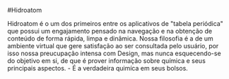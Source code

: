 #Hidroatom

Hidroatom é o um dos primeiros entre os aplicativos de "tabela periódica" que possui um engajamento pensado na navegação e na obtenção de conteúdo de forma rápida, limpa e dinâmica. Nossa filosofia é a de um ambiente virtual que gere satisfação ao ser consultada pelo usuário, por isso nossa preucupação intensa com Design, mas nunca esquecendo-se do objetivo em si, de que é prover informação sobre química e seus principais aspectos. - É a verdadeira quimíca em seus bolsos.
